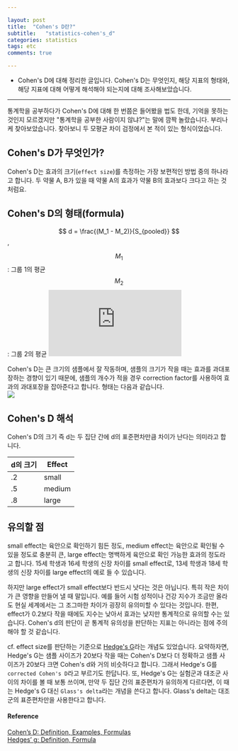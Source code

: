 ```yaml
---

layout: post
title:  "Cohen's D란?"
subtitle:   "statistics-cohen's_d"
categories: statistics
tags: etc
comments: true

---  
```


- Cohen's D에 대해 정리한 글입니다. Cohen's D는 무엇인지, 해당 지표의 형태와, 해당 지표에 대해 어떻게 해석해야 되는지에 대해 조사해보았습니다.  

---  

통계학을 공부하다가 Cohen's D에 대해 한 번쯤은 들어봤을 법도 한데, 기억을 못하는 것인지 모르겠지만 "통계학을 공부한 사람이지 
않냐?"는 말에 깜짝 놀랐습니다. 부리나케 찾아보았습니다. 찾아보니 두 모평균 차이 검정에서 본 적이 있는 형식이었습니다.  

## Cohen's D가 무엇인가?  
Cohen's D는 효과의 크기(`effect size`)를 측정하는 가장 보편적인 방법 중의 하나라고 합니다. 
두 약물 A, B가 있을 때 약물 A의 효과가 약물 B의 효과보다 크다고 하는 것처럼요.  

## Cohen's D의 형태(formula)  
$$ d = \frac{(M_1 - M_2)}{S_{pooled}} $$,  

$$M_1$$: 그룹 1의 평균  
$$M_2$$: 그룹 2의 평균
![](https://latex.codecogs.com/gif.latex?%24%24S_%7Bpooled%7D%24%24%3A%20%24%24%5Csqrt%7B%5Cfrac%7Bs_1%5E2&plus;s_2%5E2%7D%7B2%7D%7D%24%24)  

Cohen's D는 큰 크기의 샘플에서 잘 작동하며, 샘플의 크기가 작을 때는 효과를 과대포장하는 경향이 있기 때문에, 샘플의 개수가 적을 경우 
correction factor를 사용하여 효과의 과대포장을 잡아준다고 합니다. 형태는 다음과 같습니다.  
![](https://www.statisticshowto.datasciencecentral.com/wp-content/uploads/2016/10/small-samples-formula.png)  

## Cohen's D 해석  
Cohen's D의 크기 즉 d는 두 집단 간에 d의 표준편차만큼 차이가 난다는 의미라고 합니다.  

|d의 크기|Effect|
|------|------|
|.2|small|
|.5|medium|
|.8|large|  

## 유의할 점  

small effect는 육안으로 확인하기 힘든 정도, medium effect는 육안으로 확인될 수 있을 정도로 충분히 큰, 
large effect는 명백하게 육안으로 확인 가능한 효과의 정도라고 합니다. 15세 학생과 16세 학생의 신장 차이를 small effect로, 
13세 학생과 18세 학생의 신장 차이를 large effect의 예로 들 수 있습니다.  

하지만 large effect가 small effect보다 반드시 낫다는 것은 아닙니다. 특히 작은 차이가 큰 영향을 만들어 낼 때 말입니다. 
예를 들어 시험 성적이나 건강 지수가 조금만 올라도 현실 세계에서는 그 조그마한 차이가 굉장히 유의미할 수 있다는 것입니다. 
한편, effect가 0.2보다 작을 때에도 지수는 낮아서 효과는 낮지만 통계적으로 유의할 수는 있습니다. Cohen's d의 판단이 
곧 통계적 유의성을 판단하는 지표는 아니라는 점에 주의해야 할 것 같습니다.  


cf. effect size를 판단하는 기준으로 [Hedge's G](https://www.statisticshowto.datasciencecentral.com/hedges-g/)라는 개념도 있었습니다. 
요약하자면, Hedge's G는 샘플 사이즈가 20보다 작을 때는 Cohen's D보다 더 정확하고 샘플 사이즈가 20보다 크면 Cohen's d와 거의 비슷하다고 합니다. 
그래서 Hedge's G를 `corrected Cohen's D`라고 부르기도 한답니다. 또, Hedge's G는 실험군과 대조군 사이의 차이를 볼 때 보통 쓰이며, 만약 
두 집단 간의 표준편차가 유의하게 다르다면, 이 때는 Hedge's G 대신 `Glass's delta`라는 개념을 쓴다고 합니다. Glass's delta는 대조군의 
표준편차만을 사용한다고 합니다.  


#### Reference  
[Cohen’s D: Definition, Examples, Formulas](https://www.statisticshowto.datasciencecentral.com/cohens-d/)  
[Hedges’ g: Definition, Formula](https://www.statisticshowto.datasciencecentral.com/hedges-g/)
